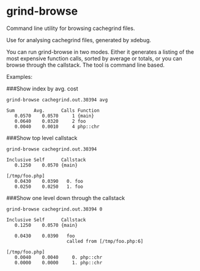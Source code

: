 grind-browse
===

Command line utility for browsing cachegrind files.

Use for analysing cachegrind files, generated by xdebug.

You can run grind-browse in two modes. Either it generates a listing of the most expensive function calls, sorted by average or totals, or you can browse through the callstack. The tool is command line based.

Examples:

###Show index by avg. cost

    grind-browse cachegrind.out.30394 avg

    Sum       Avg.      Calls Function
       0.0570    0.0570     1 {main}
       0.0640    0.0320     2 foo
       0.0040    0.0010     4 php::chr

###Show top level callstack

    grind-browse cachegrind.out.30394

    Inclusive Self      Callstack
       0.1250    0.0570 {main}

    [/tmp/foo.php]
       0.0430    0.0390   0. foo
       0.0250    0.0250   1. foo

###Show one level down through the callstack

    grind-browse cachegrind.out.30394 0

    Inclusive Self      Callstack
       0.1250    0.0570 {main}

       0.0430    0.0390   foo
                          called from [/tmp/foo.php:6]

    [/tmp/foo.php]
       0.0040    0.0040     0. php::chr
       0.0000    0.0000     1. php::chr

